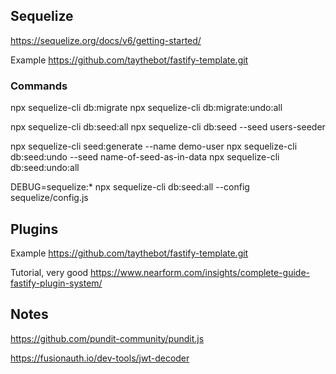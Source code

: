 ## Sequelize

https://sequelize.org/docs/v6/getting-started/

Example
https://github.com/taythebot/fastify-template.git

### Commands

npx sequelize-cli db:migrate
npx sequelize-cli db:migrate:undo:all

npx sequelize-cli db:seed:all
npx sequelize-cli db:seed --seed users-seeder

npx sequelize-cli seed:generate --name demo-user
npx sequelize-cli db:seed:undo --seed name-of-seed-as-in-data
npx sequelize-cli db:seed:undo:all

 DEBUG=sequelize:* npx sequelize-cli db:seed:all --config sequelize/config.js

## Plugins

Example
https://github.com/taythebot/fastify-template.git

Tutorial, very good
https://www.nearform.com/insights/complete-guide-fastify-plugin-system/


## Notes

https://github.com/pundit-community/pundit.js

https://fusionauth.io/dev-tools/jwt-decoder
